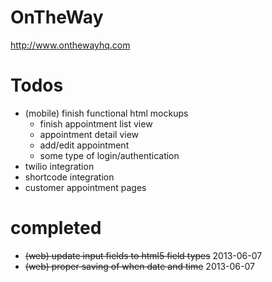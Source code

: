 OnTheWay
========

http://www.onthewayhq.com


Todos
=====
- (mobile) finish functional html mockups
  - finish appointment list view
  - appointment detail view
  - add/edit appointment
  - some type of login/authentication
- twilio integration
- shortcode integration
- customer appointment pages


completed
=========
- ~~(web) update input fields to html5 field types~~ 2013-06-07
- ~~(web) proper saving of when date and time~~ 2013-06-07

